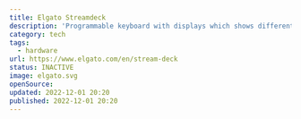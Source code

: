 ```yaml
---
title: Elgato Streamdeck
description: 'Programmable keyboard with displays which shows different keys depending on the context.'
category: tech
tags:
  - hardware
url: https://www.elgato.com/en/stream-deck
status: INACTIVE
image: elgato.svg
openSource:
updated: 2022-12-01 20:20
published: 2022-12-01 20:20
---
```

